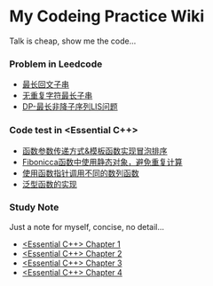 # My Codeing Practice Wiki

Talk is cheap, show me the code...

### Problem in Leedcode
- [最长回文子串](code/longSubPali.cpp)
- [无重复字符最长子串](code/repetitionChar.cpp)
- [DP-最长非降子序列LIS问题](code/LIS.cpp)

### Code test in <Essential C++>
- [函数参数传递方式&模板函数实现冒泡排序](code/callFunction.cpp)
- [Fibonicca函数中使用静态对象，避免重复计算](code/fibonacci.cpp)
- [使用函数指针调用不同的数列函数](code/functionPoint.cpp)
- [泛型函数的实现](code/genericVector.cpp)

### Study Note

Just a note for myself, concise, no detail...

- [<Essential C++> Chapter 1](./doc/Essential-chapter1.md)
- [<Essential C++> Chapter 2](./doc/Essential-chapter2.md)
- [<Essential C++> Chapter 3](./doc/Essential-chapter3.md)
- [<Essential C++> Chapter 4](./doc/Essential-chapter4.md)